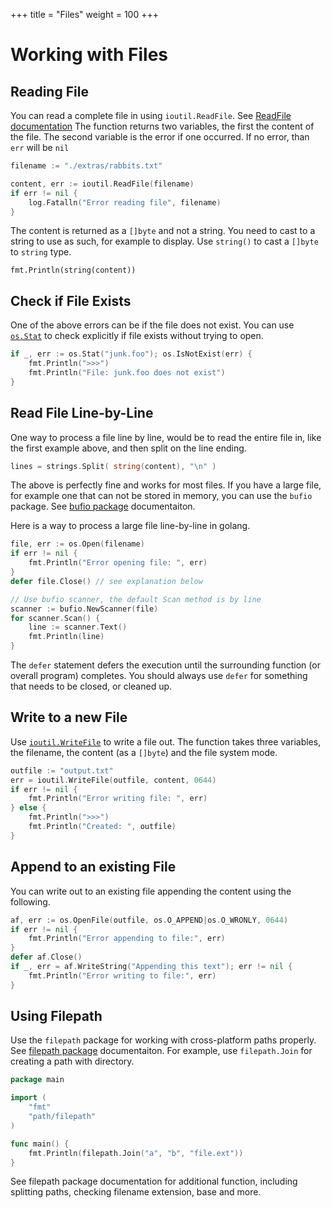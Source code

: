 +++
title = "Files"
weight = 100
+++

# Working with Files

## Reading File

You can read a complete file in using `ioutil.ReadFile`. See [ReadFile documentation](https://golang.org/pkg/io/ioutil/#ReadFile) The function returns two variables, the first the content of the file. The second variable is the error if one occurred. If no error, than `err` will be `nil`

```go
filename := "./extras/rabbits.txt"

content, err := ioutil.ReadFile(filename)
if err != nil {
    log.Fatalln("Error reading file", filename)
}
```

The content is returned as a `[]byte` and not a string. You need to cast to a string to use as such, for example to display. Use `string()` to cast a `[]byte` to `string` type.

```
fmt.Println(string(content))
```

## Check if File Exists

One of the above errors can be if the file does not exist. You can use [`os.Stat`](https://golang.org/pkg/os/#Stat) to check explicitly if file exists without trying to open.

```go
if _, err := os.Stat("junk.foo"); os.IsNotExist(err) {
    fmt.Println(">>>")
    fmt.Println("File: junk.foo does not exist")
}
```

## Read File Line-by-Line

One way to process a file line by line, would be to read the entire file in, like the first example above, and then split on the line ending.

```go
lines = strings.Split( string(content), "\n" )
```

The above is perfectly fine and works for most files. If you have a large file, for example one that can not be stored in memory, you can use the `bufio` package. See [bufio package](https://golang.org/pkg/bufio) documentaiton.

Here is a way to process a large file line-by-line in golang.

```go
file, err := os.Open(filename)
if err != nil {
    fmt.Println("Error opening file: ", err)
}
defer file.Close() // see explanation below

// Use bufio scanner, the default Scan method is by line
scanner := bufio.NewScanner(file)
for scanner.Scan() {
    line := scanner.Text()
    fmt.Println(line)
}
```

The `defer` statement defers the execution until the surrounding function (or overall program) completes. You should always use `defer` for something that needs to be closed, or cleaned up.

## Write to a new File

Use [`ioutil.WriteFile`](https://golang.org/pkg/io/ioutil/#WriteFile) to write a file out. The function takes three variables, the filename, the content (as a `[]byte`) and the file system mode.

```go
outfile := "output.txt"
err = ioutil.WriteFile(outfile, content, 0644)
if err != nil {
    fmt.Println("Error writing file: ", err)
} else {
    fmt.Println(">>>")
    fmt.Println("Created: ", outfile)
}
```

## Append to an existing File

You can write out to an existing file appending the content using the following.

```go
af, err := os.OpenFile(outfile, os.O_APPEND|os.O_WRONLY, 0644)
if err != nil {
    fmt.Println("Error appending to file:", err)
}
defer af.Close()
if _, err = af.WriteString("Appending this text"); err != nil {
    fmt.Println("Error writing to file:", err)
}
```

## Using Filepath

Use the `filepath` package for working with cross-platform paths properly. See [filepath package](https://golang.org/pkg/path/filepath/) documentaiton. For example, use `filepath.Join` for creating a path with directory.

```go
package main

import (
    "fmt"
    "path/filepath"
)

func main() {
    fmt.Println(filepath.Join("a", "b", "file.ext"))
}
```

See filepath package documentation for additional function, including splitting paths, checking filename extension, base and more.
